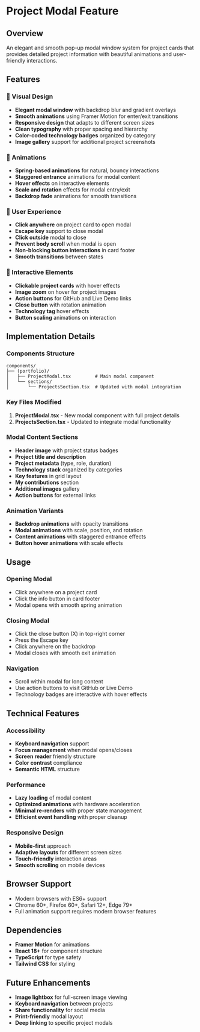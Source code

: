 # Project Modal Feature

## Overview
An elegant and smooth pop-up modal window system for project cards that provides detailed project information with beautiful animations and user-friendly interactions.

## Features

### 🎨 Visual Design
- **Elegant modal window** with backdrop blur and gradient overlays
- **Smooth animations** using Framer Motion for enter/exit transitions
- **Responsive design** that adapts to different screen sizes
- **Clean typography** with proper spacing and hierarchy
- **Color-coded technology badges** organized by category
- **Image gallery** support for additional project screenshots

### 🚀 Animations
- **Spring-based animations** for natural, bouncy interactions
- **Staggered entrance** animations for modal content
- **Hover effects** on interactive elements
- **Scale and rotation** effects for modal entry/exit
- **Backdrop fade** animations for smooth transitions

### 🎯 User Experience
- **Click anywhere** on project card to open modal
- **Escape key** support to close modal
- **Click outside** modal to close
- **Prevent body scroll** when modal is open
- **Non-blocking button interactions** in card footer
- **Smooth transitions** between states

### 📱 Interactive Elements
- **Clickable project cards** with hover effects
- **Image zoom** on hover for project images
- **Action buttons** for GitHub and Live Demo links
- **Close button** with rotation animation
- **Technology tag** hover effects
- **Button scaling** animations on interaction

## Implementation Details

### Components Structure
```
components/
├── (portfolio)/
│   ├── ProjectModal.tsx         # Main modal component
│   └── sections/
│       └── ProjectsSection.tsx  # Updated with modal integration
```

### Key Files Modified
1. **ProjectModal.tsx** - New modal component with full project details
2. **ProjectsSection.tsx** - Updated to integrate modal functionality

### Modal Content Sections
- **Header image** with project status badges
- **Project title and description**
- **Project metadata** (type, role, duration)
- **Technology stack** organized by categories
- **Key features** in grid layout
- **My contributions** section
- **Additional images** gallery
- **Action buttons** for external links

### Animation Variants
- **Backdrop animations** with opacity transitions
- **Modal animations** with scale, position, and rotation
- **Content animations** with staggered entrance effects
- **Button hover animations** with scale effects

## Usage

### Opening Modal
- Click anywhere on a project card
- Click the info button in card footer
- Modal opens with smooth spring animation

### Closing Modal
- Click the close button (X) in top-right corner
- Press the Escape key
- Click anywhere on the backdrop
- Modal closes with smooth exit animation

### Navigation
- Scroll within modal for long content
- Use action buttons to visit GitHub or Live Demo
- Technology badges are interactive with hover effects

## Technical Features

### Accessibility
- **Keyboard navigation** support
- **Focus management** when modal opens/closes
- **Screen reader** friendly structure
- **Color contrast** compliance
- **Semantic HTML** structure

### Performance
- **Lazy loading** of modal content
- **Optimized animations** with hardware acceleration
- **Minimal re-renders** with proper state management
- **Efficient event handling** with proper cleanup

### Responsive Design
- **Mobile-first** approach
- **Adaptive layouts** for different screen sizes
- **Touch-friendly** interaction areas
- **Smooth scrolling** on mobile devices

## Browser Support
- Modern browsers with ES6+ support
- Chrome 60+, Firefox 60+, Safari 12+, Edge 79+
- Full animation support requires modern browser features

## Dependencies
- **Framer Motion** for animations
- **React 18+** for component structure
- **TypeScript** for type safety
- **Tailwind CSS** for styling

## Future Enhancements
- **Image lightbox** for full-screen image viewing
- **Keyboard navigation** between projects
- **Share functionality** for social media
- **Print-friendly** modal layout
- **Deep linking** to specific project modals
